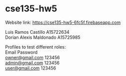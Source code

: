 # cse135-hw5

 Website link: https://cse135-hw5-6fc5f.firebaseapp.com  
  
Luis Ramos Castillo A15722634  
Dorian Alexis Maldonado A15725985  
  
Profiles to test different roles:  
	Email			Password  
	owner@gmail.com	123456  
	admin@gmail.com	123456  
	user@gmail.com	123456  

